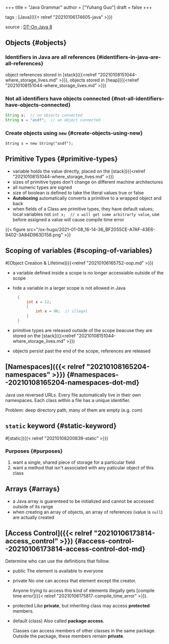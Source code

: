 +++
title = "Java Grammar"
author = ["Yuhang Guo"]
draft = false
+++

tags
: [Java]({{< relref "20210106174605-java" >}})

source
: [DT-On Java 8](x-devonthink-item://199347D4-709D-41DF-84EA-B02E4E11ACEE)


## Objects {#objects}


### Identifiers in Java are all references {#identifiers-in-java-are-all-references}

object references stored in [stack]({{<relref "20210108151044-where_storage_lives.md" >}}), objects stored in [heap]({{<relref "20210108151044-where_storage_lives.md" >}})


### Not all identifiers have objects connected {#not-all-identifiers-have-objects-connected}

```java
String s;  // no objects connected
String s = "asdf";  // an object connected
```


### Create objects using `new` {#create-objects-using-new}

`String s = new String("asdf");`


## Primitive Types {#primitive-types}

-   variable holds the value directly, placed on the [stack]({{<relref "20210108151044-where_storage_lives.md" >}})
-   sizes of primitive types don't change on different machine architectures
-   all numeric types are signed
-   size of boolean is defined to take the literal values true or false
-   **Autoboxing** automatically converts a primitive to a wrapped object and back
-   when fields of a Class are primitive types, they have default values; local variables not
    `int x;  // x will get some arbitrarty value`, use before assigned a value will cause compile time error

{{< figure src="/ox-hugo/2021-01-08_16-14-36_BF2055CE-A7AF-43E6-9402-3A84D963D158.png" >}}


## Scoping of variables {#scoping-of-variables}

\#[Object Creation & Lifetime]({{<relref "20210106165752-oop.md" >}})

-   a variable defined inside a scope is no longer accessiable outside of the scope
-   hide a variable in a larger scope is not allowed in Java

    ```java
      {
          int x = 12;
          {
              int x = 96;  // illegal
          }
      }
    ```
-   primitive types are released outside of the scope beacuse they are stored on the [stack]({{<relref "20210108151044-where_storage_lives.md" >}})
-   objects persist past the end of the scope, references are released


## [Namespaces]({{< relref "20210108165204-namespaces" >}}) {#namespaces--20210108165204-namespaces-dot-md}

Java use reversed URLs.
Every file automatically live in their own namespaces.
Each class within a file has a unique identifier.

Problem: deep directory path, many of them are empty (e.g. com)


## `static` keyword {#static-keyword}

\#[static]({{< relref "20210108200839-static" >}})


### Purposes {#purposes}

1.  want a single, shared piece of storage for a particular field
2.  want a method that isn't associated with any paticular object of this class


## Arrays {#arrays}

-   a Java array is guarenteed to be initialized and cannot be accessed outside of its range
-   when creating an array of objects, an array of references (value is `null`) are actually created


## [Access Control]({{< relref "20210106173814-access_control" >}}) {#access-control--20210106173814-access-control-dot-md}

Determine who can use the definitions that follow.

-   public
    The element is available to everyone

-   private
    No one can access that element except the creator.

    Anyone trying to access this kind of elements illegally gets [compile time error]({{< relref "20210106175817-compile_time_error" >}}).

-   protected
    Like **private**, but inheriting class may access **protected** members.

-   default (class)
    Also called **package access**.

    Classes can access members of other classes in the same package.
    Outside the package, these members remain **private**.
